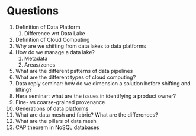 # Questions

1. Definition of Data Platform
    1. Difference wrt Data Lake
1. Definition of Cloud Computing
1. Why are we shifting from data lakes to data platforms
1. How do we manage a data lake?
    1. Metadata
    1. Areas/zones
1. What are the different patterns of data pipelines
1. What are the different types of cloud computing?
1. Data reply seminar: how do we dimension a solution before shifting and lifting?
1. Hera seminar: what are the issues in identifying a product owner?
1. Fine- vs coarse-grained provenance
1. Generations of data platforms
1. What are data mesh and fabric? What are the differences?
1. What are the pillars of data mesh
1. CAP theorem in NoSQL databases